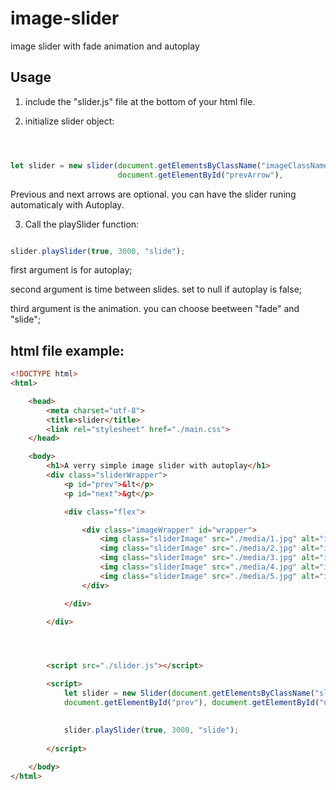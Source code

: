 # image-slider
image slider with fade animation and autoplay

## Usage

1) include the "slider.js" file at the bottom of your html file.

2) initialize slider object:

```javascript



let slider = new slider(document.getElementsByClassName("imageClassName"),
                        document.getElementById("prevArrow"),                       document.getElementById("nextArrow"));

```

Previous and next arrows are optional. you can have the slider runing automaticaly
with Autoplay.

3) Call the playSlider function:

```javascript

slider.playSlider(true, 3000, "slide");

```

first argument is for autoplay;

second argument is time between slides. set to null if autoplay is false;

third argument is the animation. you can choose beetween "fade" and "slide";


## html file example:

```html
<!DOCTYPE html>
<html>

    <head>
        <meta charset="utf-8">
        <title>slider</title>
        <link rel="stylesheet" href="./main.css">
    </head>

    <body>
        <h1>A verry simple image slider with autoplay</h1>
        <div class="sliderWrapper">
            <p id="prev">&lt</p>
            <p id="next">&gt</p>

            <div class="flex">

                <div class="imageWrapper" id="wrapper">
                    <img class="sliderImage" src="./media/1.jpg" alt="img">
                    <img class="sliderImage" src="./media/2.jpg" alt="img">
                    <img class="sliderImage" src="./media/3.jpg" alt="img">
                    <img class="sliderImage" src="./media/4.jpg" alt="img">
                    <img class="sliderImage" src="./media/5.jpg" alt="img">
                </div>

            </div>

        </div>




        <script src="./slider.js"></script>

        <script>
            let slider = new Slider(document.getElementsByClassName("sliderImage"),
            document.getElementById("prev"), document.getElementById("next"));

                    
            slider.playSlider(true, 3000, "slide");
                    
        </script>
        
    </body>
</html>
```


